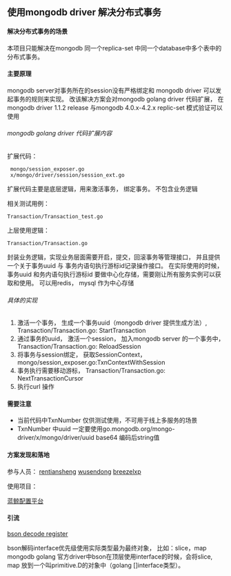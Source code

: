 ##  使用mongodb driver 解决分布式事务


#### 解决分布式事务的场景

本项目只能解决在mongodb 同一个replica-set 中同一个database中多个表中的分布式事务。



#### 主要原理

mongodb server对事务所在的session没有严格绑定和 mongodb driver 可以发起事务的规则来实现。 
改该解决方案会对mongodb golang driver 代码扩展，
在mongodb driver 1.1.2 release 与mongodb 4.0.x-4.2.x replic-set 模式验证可以使用

###### mongodb golang driver 代码扩展内容

扩展代码：
```
 mongo/session_exposer.go
 x/mongo/driver/session/session_ext.go
```
扩展代码主要是底层逻辑，用来激活事务， 绑定事务。 不包含业务逻辑



相关测试用例：

```
Transaction/Transaction_test.go

```

上层使用逻辑：

```
Transaction/Transaction.go
```

封装业务逻辑，实现业务层面需要开启，提交，回滚事务等管理接口， 并且提供一个关于事务uuid 与 事务内语句执行游标id记录操作接口。
在实际使用的时候， 事务uuid 和务内语句执行游标id 要做中心化存储，需要刚让所有服务实例可以获取和使用。 可以用redis， mysql 作为中心存储


###### 具体的实现

1.  激活一个事务， 生成一个事务uuid（mongodb driver 提供生成方法）, Transaction/Transaction.go: StartTransaction
2. 通过事务的uuid， 激活一个session， 加入mongodb server 的一个事务中，Transaction/Transaction.go: ReloadSession
3. 将事务与session绑定， 获取SessionContext， mongo/session_exposer.go:TxnContextWithSession
4. 事务执行需要移动游标， Transaction/Transaction.go: NextTransactionCursor
5. 执行curl 操作



#### 需要注意

- 当前代码中TxnNumber 仅供测试使用，不可用于线上多服务的场景
- TxnNumber 中uuid 一定要使用go.mongodb.org/mongo-driver/x/mongo/driver/uuid base64 编码后string值






#### 方案发现和落地

参与人员：
[rentiansheng](https://github.com/rentiansheng)
[wusendong](https://github.com/wusendong)
[breezelxp](https://github.com/breezelxp)

使用项目：


[蓝鲸配置平台](https://github.com/Tencent/bk-cmdb)

#### 引流
[bson decode register](https://github.com/rentiansheng/bson-register)

bson解码interface优先级使用实际类型最为最终对象， 比如：slice，map
mongodb golang 官方driver中bson在顶层使用interface的时候，会将slice, map 放到一个叫primitive.D的对象中（golang []interface类型）。